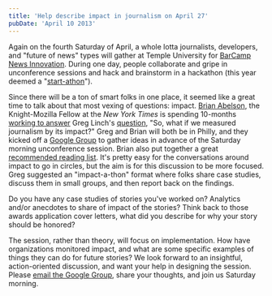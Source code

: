 ```yaml
---
title: 'Help describe impact in journalism on April 27'
pubDate: 'April 10 2013'
---
```


<p>Again on the fourth Saturday of April, a whole lotta journalists, developers, and &quot;future of news&quot; types will gather at Temple University for <a href="http://bcniphilly.com/">BarCamp News Innovation</a>. During one day, people collaborate and gripe in unconference sessions and hack and brainstorm in a hackathon (this year deemed a &quot;<a href="http://bcniphilly.com/2013/03/23/news-hackathon-pre-brainstorming/">start-athon</a>&quot;).</p>
<p>Since there will be a ton of smart folks in one place, it seemed like a great time to talk about that most vexing of questions: impact. <a href="http://brianabelson.com">Brian Abelson</a>, the Knight-Mozilla Fellow at the <em>New York Times</em> is spending 10-months <a href="http://aronpilhofer.com/post/27993980039/the-right-metric-for-news">working to answer</a> Greg Linch&#39;s <a href="http://www.greglinch.com/2012/01/quantifying-impact-a-better-metric-for-measuring-journalism.html">question</a>, &quot;So, what if we measured journalism by its impact?&quot; Greg and Brian will both be in Philly, and they kicked off a <a href="https://groups.google.com/forum/?fromgroups#!forum/measuring-the-impact-of-journalism">Google Group</a> to gather ideas in advance of the Saturday morning unconference session. Brian also put together a great <a href="http://brianabelson.com/open-news/2013/04/02/Impact-Bibliography.html">recommended reading list</a>. It&#39;s pretty easy for the conversations around impact to go in circles, but the aim is for this discussion to be more focused. Greg suggested an &quot;impact-a-thon&quot; format where folks share case studies, discuss them in small groups, and then report back on the findings.</p>
<p>Do you have any case studies of stories you&#39;ve worked on? Analytics and/or anecdotes to share of impact of the stories? Think back to those awards application cover letters, what did you describe for why your story should be honored?</p>
<p>The session, rather than theory, will focus on implementation. How have organizations monitored impact, and what are some specific examples of things they can do for future stories? We look forward to an insightful, action-oriented discussion, and want your help in designing the session. Please <a href="mailto:measuring-the-impact-of-journalism@googlegroups.com">email the Google Group</a>, share your thoughts, and join us Saturday morning.</p>





